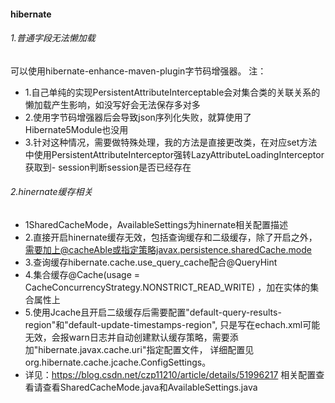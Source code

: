 #### hibernate
###### 1.普通字段无法懒加载
可以使用hibernate-enhance-maven-plugin字节码增强器。
注：
- 1.自己单纯的实现PersistentAttributeInterceptable会对集合类的关联关系的懒加载产生影响，如没写好会无法保存多对多
- 2.使用字节码增强器后会导致json序列化失败，就算使用了Hibernate5Module也没用
- 3.针对这种情况，需要做特殊处理，我的方法是直接更改类，在对应set方法中使用PersistentAttributeInterceptor强转LazyAttributeLoadingInterceptor获取到- session判断session是否已经存在
###### 2.hinernate缓存相关
- 1SharedCacheMode，AvailableSettings为hinernate相关配置描述
- 2.直接开启hinernate缓存无效，包括查询缓存和二级缓存，除了开启之外，需要加上@cacheAble或指定策略javax.persistence.sharedCache.mode
- 3.查询缓存hibernate.cache.use_query_cache配合@QueryHint
- 4.集合缓存@Cache(usage = CacheConcurrencyStrategy.NONSTRICT_READ_WRITE) ，加在实体的集合属性上
- 5.使用Jcache且开启二级缓存后需要配置"default-query-results-region"和"default-update-timestamps-region",
        只是写在echach.xml可能无效，会报warn日志并自动创建默认缓存策略，需要添加"hibernate.javax.cache.uri"指定配置文件，
        详细配置见org.hibernate.cache.jcache.ConfigSettings。
- 详见：https://blog.csdn.net/czp11210/article/details/51996217
      相关配置查看请查看SharedCacheMode.java和AvailableSettings.java

